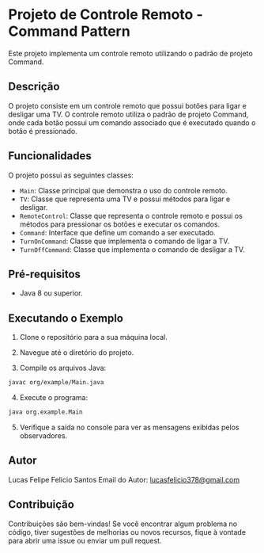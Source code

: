 # Projeto de Controle Remoto - Command Pattern

Este projeto implementa um controle remoto utilizando o padrão de projeto Command.

## Descrição

O projeto consiste em um controle remoto que possui botões para ligar e desligar uma TV. O controle remoto utiliza o padrão de projeto Command, onde cada botão possui um comando associado que é executado quando o botão é pressionado.

## Funcionalidades

O projeto possui as seguintes classes:

- `Main`: Classe principal que demonstra o uso do controle remoto.
- `TV`: Classe que representa uma TV e possui métodos para ligar e desligar.
- `RemoteControl`: Classe que representa o controle remoto e possui os métodos para pressionar os botões e executar os comandos.
- `Command`: Interface que define um comando a ser executado.
- `TurnOnCommand`: Classe que implementa o comando de ligar a TV.
- `TurnOffCommand`: Classe que implementa o comando de desligar a TV.

## Pré-requisitos

- Java 8 ou superior.

## Executando o Exemplo

1. Clone o repositório para a sua máquina local.

2. Navegue até o diretório do projeto.

3. Compile os arquivos Java:

```bash
javac org/example/Main.java
```

4. Execute o programa:

```bash
java org.example.Main
```

5. Verifique a saída no console para ver as mensagens exibidas pelos observadores.

## Autor

Lucas Felipe Felicio Santos
Email do Autor: lucasfelicio378@gmail.com

## Contribuição

Contribuições são bem-vindas! Se você encontrar algum problema no código, tiver sugestões de melhorias ou novos
recursos, fique à vontade para abrir uma issue ou enviar um pull request.
